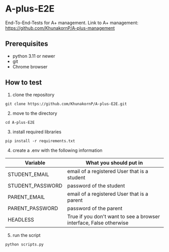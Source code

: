 # A-plus-E2E
End-To-End-Tests for A+ management.
Link to A+ management: https://github.com/KhunakornP/A-plus-management

## Prerequisites
- python 3.11 or newer
- git
- Chrome browser

## How to test
1. clone the repository
```
git clone https://github.com/KhunakornP/A-plus-E2E.git
```
2. move to the directory
```
cd A-plus-E2E
```
3. install required libraries
```
pip install -r requirements.txt
```
4. create a .env with the following information

| Variable         | What you should put in                                             |
|------------------|--------------------------------------------------------------------|
| STUDENT_EMAIL    | email of a registered User that is a student                       |
| STUDENT_PASSWORD | password of the student                                            |
| PARENT_EMAIL     | email of a registered User that is a parent                        |
| PARENT_PASSWORD  | password of the parent                                             |
| HEADLESS         | True if you don't want to see a browser interface, False otherwise |


5. run the script
```
python scripts.py
```
